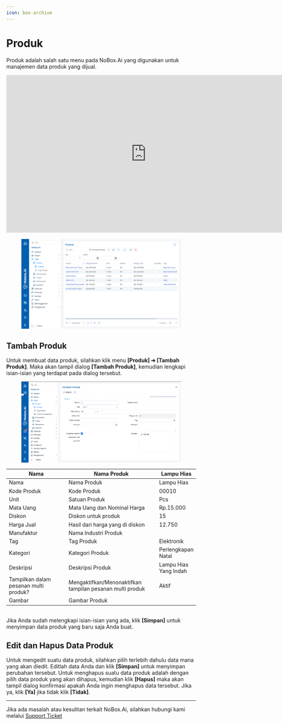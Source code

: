 ```yaml
---
icon: box-archive
---
```


# <i class="fa-regular fa-box"></i> Produk

Produk adalah salah satu menu pada NoBox.Ai yang digunakan untuk manajemen data produk yang dijual.

<iframe width="742" height="418" src="https://www.youtube.com/embed/DIHmqinxNEc" title="Pengenalan Tampilan NoBox" frameborder="0" allow="accelerometer; autoplay; clipboard-write; encrypted-media; gyroscope; picture-in-picture; web-share" referrerpolicy="strict-origin-when-cross-origin" allowfullscreen></iframe>

<figure><img src="../../.gitbook/assets/Produk.png" alt=""><figcaption></figcaption></figure>

## **Tambah Produk**

Untuk membuat data produk, silahkan klik menu **\[Produk] ➔ \[Tambah Produk]**. Maka akan tampil dialog **\[Tambah Produk]**, kemudian lengkapi isian-isian yang terdapat pada dialog tersebut.

<figure><img src="../../.gitbook/assets/ProdukTambah.PNG" alt=""><figcaption></figcaption></figure>

<table data-header-hidden><thead><tr><th width="215">Nama</th><th width="259.60009765625">Nama Produk</th><th>Lampu Hias</th></tr></thead><tbody><tr><td>Nama</td><td>Nama Produk</td><td>Lampu Hias</td></tr><tr><td>Kode Produk</td><td>Kode Produk</td><td>00010</td></tr><tr><td>Unit</td><td>Satuan Produk</td><td>Pcs</td></tr><tr><td>Mata Uang</td><td>Mata Uang dan Nominal Harga</td><td>Rp.15.000</td></tr><tr><td>Diskon</td><td>Diskon untuk produk</td><td>15</td></tr><tr><td>Harga Jual</td><td>Hasil dari harga yang di diskon</td><td>12.750</td></tr><tr><td>Manufaktur</td><td>Nama Industri Produk</td><td></td></tr><tr><td>Tag</td><td>Tag Produk</td><td>Elektronik</td></tr><tr><td>Kategori</td><td>Kategori Produk</td><td>Perlengkapan Natal</td></tr><tr><td>Deskripsi</td><td>Deskripsi Produk</td><td>Lampu Hias Yang Indah</td></tr><tr><td>Tampilkan dalam pesanan multi produk? </td><td>Mengaktifkan/Menonaktifkan tampilan pesanan multi produk</td><td>Aktif</td></tr><tr><td>Gambar</td><td>Gambar Produk</td><td></td></tr></tbody></table>

\
Jika Anda sudah melengkapi isian-isian yang ada, klik **\[Simpan]** untuk menyimpan data produk yang baru saja Anda buat.

## **Edit dan Hapus Data Produk**

Untuk mengedit suatu data produk, silahkan pilih terlebih dahulu data mana yang akan diedit. Editlah data Anda dan klik **\[Simpan]** untuk menyimpan perubahan tersebut. Untuk menghapus suatu data produk adalah dengan pilih data produk yang akan dihapus, kemudian klik **\[Hapus]** maka akan tampil dialog konfirmasi apakah Anda ingin menghapus data tersebut. Jika ya, klik **\[Ya]** jika tidak klik **\[Tidak]**.

---

Jika ada masalah atau kesulitan terkait NoBox.Ai, silahkan hubungi kami melalui [Support Ticket](https://crm.nobox.ai/clients/tickets)
